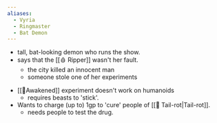 ```yaml
---
aliases:
  - Vyria
  - Ringmaster
  - Bat Demon
---
```



+ tall, bat-looking demon who runs the show.
+  says that the [[🩸 Ripper]] wasn't her fault.
	* the city killed an innocent man
	* someone stole one of her experiments
* [[🧿Awakened]] experiment doesn't work on humanoids
	* requires beasts to 'stick'.
* Wants to charge (up to) 1gp to 'cure' people of [[🧟 Tail-rot|Tail-rot]].
	* needs people to test the drug.